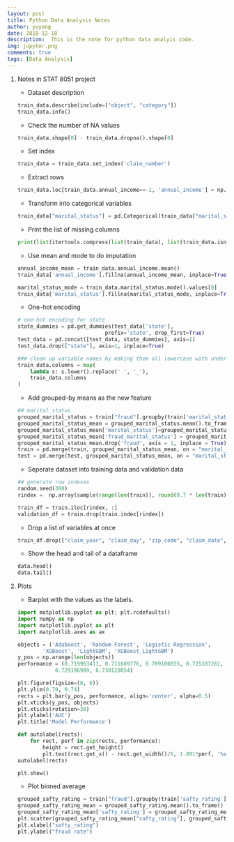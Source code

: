 ```yaml
---
layout: post
title: Python Data Analysis Notes
author: yuyang
date: 2018-12-18
description:  This is the note for python data analyis code.
img: jupyter.png
comments: true
tags: [Data Analysis]
---
```


1. Notes in STAT 8051 project

    - Dataset description
    ``` python
    train_data.describe(include=["object", "category"])
    train_data.info()
    ```

    - Check the number of NA values
    ``` python
    train_data.shape[0] - train_data.dropna().shape[0]
    ```

    - Set index
    ``` python
    train_data = train_data.set_index('claim_number')
    ```

    - Extract rows
    ``` python
    train_data.loc[train_data.annual_income==-1, 'annual_income'] = np.nan
    ```

    - Transform into categorical variables
    ``` python
    train_data["marital_status"] = pd.Categorical(train_data["marital_status"])
    ```

    - Print the list of missing columns
    ``` python
    print(list(itertools.compress(list(train_data), list(train_data.isna().any()))))
    ```

    - Use mean and mode to do imputation
    ``` python
    annual_income_mean = train_data.annual_income.mean()
    train_data['annual_income'].fillna(annual_income_mean, inplace=True)

    marital_status_mode = train_data.marital_status.mode().values[0]
    train_data['marital_status'].fillna(marital_status_mode, inplace=True)
    ```

    - One-hot encoding
    ``` python
    # one-hot encoding for state
    state_dummies = pd.get_dummies(test_data['state'],
                                prefix='state', drop_first=True)
    test_data = pd.concat([test_data, state_dummies], axis=1)
    test_data.drop(["state"], axis=1, inplace=True)

    ### clean up variable names by making them all lowercase with underscore separators.
    train_data.columns = map(
        lambda s: s.lower().replace(' ', '_'), 
        train_data.columns
    )
    ```

    - Add grouped-by means as the new feature
    ``` python
    ## marital_status
    grouped_marital_status = train["fraud"].groupby(train['marital_status'])
    grouped_marital_status_mean = grouped_marital_status.mean().to_frame()
    grouped_marital_status_mean['marital_status']=grouped_marital_status_mean.index
    grouped_marital_status_mean['fraud_marital_status'] = grouped_marital_status_mean['fraud']
    grouped_marital_status_mean.drop('fraud', axis = 1, inplace = True)
    train = pd.merge(train, grouped_marital_status_mean, on = "marital_status", how = "left")
    test = pd.merge(test, grouped_marital_status_mean, on = "marital_status", how = "left")
    ```

    - Seperate dataset into training data and validation data
    ``` python
    ## generate row indexes
    random.seed(300)
    rindex =  np.array(sample(range(len(train)), round(0.7 * len(train))))

    train_df = train.iloc[rindex, :]
    validation_df = train.drop(train.index[rindex])
    ```

    - Drop a list of variables at once
    ``` python
    train_df.drop(["claim_year", "claim_day", "zip_code", "claim_date", "claim_number"], axis =1, inplace=True)
    ```

    - Show the head and tail of a dataframe
    ``` python
    data.head()
    data.tail()
    ```

2. Plots

    - Barplot with the values as the labels.
    ``` python
    import matplotlib.pyplot as plt; plt.rcdefaults()
    import numpy as np
    import matplotlib.pyplot as plt
    import matplotlib.axes as ax
    
    objects = ('Adaboost', 'Random Forest', 'Logistic Regression',
            'XGBoost', 'LightGBM', 'XGBoost_LightGBM')
    y_pos = np.arange(len(objects))
    performance = (0.719963411, 0.711689776, 0.709100835, 0.725387261,
                0.729196909, 0.730128054)

    plt.figure(figsize=(8, 6))
    plt.ylim(0.70, 0.74)
    rects = plt.bar(y_pos, performance, align='center', alpha=0.5)
    plt.xticks(y_pos, objects)
    plt.xticks(rotation=30)
    plt.ylabel('AUC')
    plt.title('Model Performance')

    def autolabel(rects):
        for rect, perf in zip(rects, performance):
            height = rect.get_height()
            plt.text(rect.get_x() - rect.get_width()/6, 1.001*perf, '%s' % float(perf))
    autolabel(rects)

    plt.show()
    ```

    - Plot binned average
    ``` python
    grouped_safty_rating = train["fraud"].groupby(train['safty_rating'])
    grouped_safty_rating_mean = grouped_safty_rating.mean().to_frame()
    grouped_safty_rating_mean['safty_rating'] = grouped_safty_rating_mean.index
    plt.scatter(grouped_safty_rating_mean["safty_rating"], grouped_safty_rating_mean['fraud'])
    plt.xlabel("safty_rating")
    plt.ylabel("fraud rate")
    ```